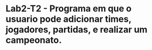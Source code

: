 # Lab2-T2 - Programa em que o usuario pode adicionar times, jogadores, partidas, e realizar um campeonato.
